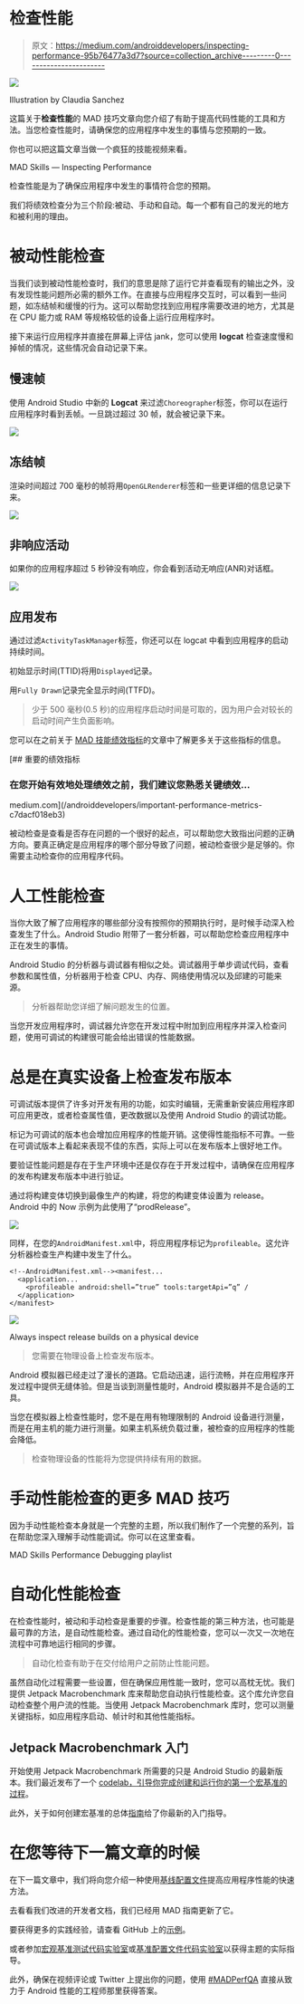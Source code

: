 # 检查性能

> 原文：<https://medium.com/androiddevelopers/inspecting-performance-95b76477a3d7?source=collection_archive---------0----------------------->

![](img/7af113142bcf8c676608f31f4ba68afe.png)

Illustration by Claudia Sanchez

这篇关于**检查性能**的 MAD 技巧文章向您介绍了有助于提高代码性能的工具和方法。当您检查性能时，请确保您的应用程序中发生的事情与您预期的一致。

你也可以把这篇文章当做一个疯狂的技能视频来看。

MAD Skills — Inspecting Performance

检查性能是为了确保应用程序中发生的事情符合您的预期。

我们将绩效检查分为三个阶段:被动、手动和自动。每一个都有自己的发光的地方和被利用的理由。

# 被动性能检查

当我们谈到被动性能检查时，我们的意思是除了运行它并查看现有的输出之外，没有发现性能问题所必需的额外工作。在直接与应用程序交互时，可以看到一些问题，如冻结帧和缓慢的行为。这可以帮助您找到应用程序需要改进的地方，尤其是在 CPU 能力或 RAM 等规格较低的设备上运行应用程序时。

接下来运行应用程序并直接在屏幕上评估 jank，您可以使用 **logcat** 检查速度慢和掉帧的情况，这些情况会自动记录下来。

## 慢速帧

使用 Android Studio 中新的 **Logcat** 来过滤`Choreographer`标签，你可以在运行应用程序时看到丢帧。一旦跳过超过 30 帧，就会被记录下来。

![](img/ca1d7457f2c7fe857f88b043fb2cd761.png)

## 冻结帧

渲染时间超过 700 毫秒的帧将用`OpenGLRenderer`标签和一些更详细的信息记录下来。

![](img/a76ac9938722166c67385d8bb819c0ae.png)

## 非响应活动

如果你的应用程序超过 5 秒钟没有响应，你会看到活动无响应(ANR)对话框。

![](img/d781a62a48e925da9c10667716cd5c48.png)

## 应用发布

通过过滤`ActivityTaskManager`标签，你还可以在 logcat 中看到应用程序的启动持续时间。

初始显示时间(TTID)将用`Displayed`记录。

用`Fully Drawn`记录完全显示时间(TTFD)。

> 少于 500 毫秒(0.5 秒)的应用程序启动时间是可取的，因为用户会对较长的启动时间产生负面影响。

您可以在之前关于 [MAD 技能绩效指标](/androiddevelopers/important-performance-metrics-c7dacf018eb3?source=rss-------1)的文章中了解更多关于这些指标的信息。

[](/androiddevelopers/important-performance-metrics-c7dacf018eb3) [## 重要的绩效指标

### 在您开始有效地处理绩效之前，我们建议您熟悉关键绩效…

medium.com](/androiddevelopers/important-performance-metrics-c7dacf018eb3) 

被动检查是查看是否存在问题的一个很好的起点，可以帮助您大致指出问题的正确方向。要真正确定是应用程序的哪个部分导致了问题，被动检查很少是足够的。你需要主动检查你的应用程序代码。

# 人工性能检查

当你大致了解了应用程序的哪些部分没有按照你的预期执行时，是时候手动深入检查发生了什么。Android Studio 附带了一套分析器，可以帮助您检查应用程序中正在发生的事情。

Android Studio 的分析器与调试器有相似之处。调试器用于单步调试代码，查看参数和属性值，分析器用于检查 CPU、内存、网络使用情况以及邱建的可能来源。

> 分析器帮助您详细了解问题发生的位置。

当您开发应用程序时，调试器允许您在开发过程中附加到应用程序并深入检查问题，使用可调试的构建很可能会给出错误的性能数据。

# 总是在真实设备上检查发布版本

可调试版本提供了许多对开发有用的功能，如实时编辑，无需重新安装应用程序即可应用更改，或者检查属性值，更改数据以及使用 Android Studio 的调试功能。

标记为可调试的版本也会增加应用程序的性能开销。这使得性能指标不可靠。一些在可调试版本上看起来表现不佳的东西，实际上可以在发布版本上很好地工作。

要验证性能问题是存在于生产环境中还是仅存在于开发过程中，请确保在应用程序的发布构建发布版本中进行验证。

通过将构建变体切换到最像生产的构建，将您的构建变体设置为 release。Android 中的 Now 示例为此使用了“prodRelease”。

![](img/f926f8883f258ee28a18ce6a2293cd1b.png)

同样，在您的`AndroidManifest.xml`中，将应用程序标记为`profileable`。这允许分析器检查生产构建中发生了什么。

```
<!--AndroidManifest.xml--><manifest...
  <application...
    <profileable android:shell=”true” tools:targetApi=”q” /
  </application>
</manifest>
```

![](img/b8c0b9ed7548088b52e090d8c7862ba9.png)

Always inspect release builds on a physical device

> 您需要在物理设备上检查发布版本。

Android 模拟器已经走过了漫长的道路。它启动迅速，运行流畅，并在应用程序开发过程中提供无缝体验。但是当谈到测量性能时，Android 模拟器并不是合适的工具。

当您在模拟器上检查性能时，您不是在用有物理限制的 Android 设备进行测量，而是在用主机的能力进行测量。如果主机系统负载过重，被检查的应用程序的性能会降低。

> 检查物理设备的性能将为您提供持续有用的数据。

# 手动性能检查的更多 MAD 技巧

因为手动性能检查本身就是一个完整的主题，所以我们制作了一个完整的系列，旨在帮助您深入理解手动性能调试。你可以在这里查看。

MAD Skills Performance Debugging playlist

# 自动化性能检查

在检查性能时，被动和手动检查是重要的步骤。检查性能的第三种方法，也可能是最可靠的方法，是自动性能检查。通过自动化的性能检查，您可以一次又一次地在流程中可靠地运行相同的步骤。

> 自动化检查有助于在交付给用户之前防止性能问题。

虽然自动化过程需要一些设置，但在确保应用性能一致时，您可以高枕无忧。我们提供 Jetpack Macrobenchmark 库来帮助您自动执行性能检查。这个库允许您自动检查整个用户流的性能。当使用 Jetpack Macrobenchmark 库时，您可以测量关键指标，如应用程序启动、帧计时和其他性能指标。

## Jetpack Macrobenchmark 入门

开始使用 Jetpack Macrobenchmark 所需要的只是 Android Studio 的最新版本。我们最近发布了一个 [codelab，引导你完成创建和运行你的第一个宏基准的过程](https://goo.gle/baseline-profiles-codelab)。

此外，关于如何创建宏基准的总体[指南](https://developer.android.com/topic/performance/benchmarking/macrobenchmark-overview)给了你最新的入门指导。

# 在您等待下一篇文章的时候

在下一篇文章中，我们将向您介绍一种使用[基线配置文件](https://developer.android.com/topic/performance/baselineprofiles)提高应用程序性能的快速方法。

去看看我们改进的开发者文档，我们已经用 MAD 指南更新了它。

要获得更多的实践经验，请查看 GitHub 上的[示例](http://github.com/android/performance-samples)。

或者参加[宏观基准测试代码实验室](https://goo.gle/baseline-profiles-codelab)或[基准配置文件代码实验室](https://goo.gle/baseline-profiles-codelab)以获得主题的实际指导。

此外，确保在视频评论或 Twitter 上提出你的问题，使用 [#MADPerfQA](https://twitter.com/search?q=%23MADPerfQA) 直接从致力于 Android 性能的工程师那里获得答案。